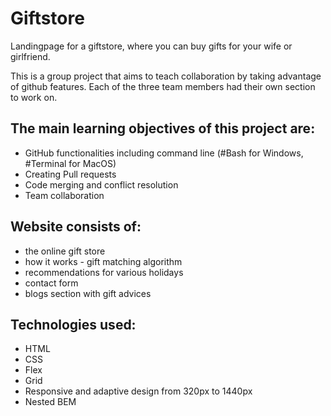 # Giftstore

Landingpage for a giftstore, where you can buy gifts for your wife or girlfriend.

This is a group project that aims to teach collaboration by taking advantage of github features.
Each of the three team members had their own section to work on. 

## The main learning objectives of this project are:

* GitHub functionalities including command line (#Bash for Windows, #Terminal for MacOS)
* Creating Pull requests
* Code merging and conflict resolution
* Team collaboration


## Website consists of:

* the online gift store
* how it works - gift matching algorithm
* recommendations for various holidays
* contact form
* blogs section with gift advices

## Technologies used:

* HTML
* CSS
* Flex
* Grid
* Responsive and adaptive design from 320px to 1440px
* Nested BEM
